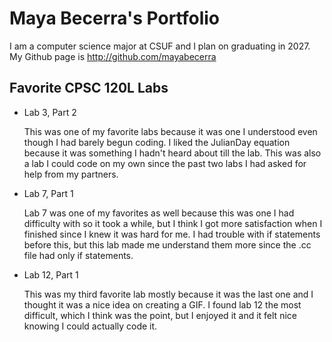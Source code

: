 
# Maya Becerra's Portfolio

I am a computer science major at CSUF and I plan on graduating in 2027. My Github page is http://github.com/mayabecerra

## Favorite CPSC 120L Labs

* Lab 3, Part 2

    This was one of my favorite labs because it was one I understood even though I had barely begun coding. I liked the JulianDay equation because it was something I hadn't heard about till the lab. This was also a lab I could code on my own since the past two labs I had asked for help from my partners.

* Lab 7, Part 1

    Lab 7 was one of my favorites as well because this was one I had difficulty with so it took a while, but I think I got more satisfaction when I finished since I knew it was hard for me. I had trouble with if statements before this, but this lab made me understand them more since the .cc file had only if statements.

* Lab 12, Part 1

    This was my third favorite lab mostly because it was the last one and I thought it was a nice idea on creating a GIF. I found lab 12 the most difficult, which I think was the point, but I enjoyed it and it felt nice knowing I could actually code it. 

